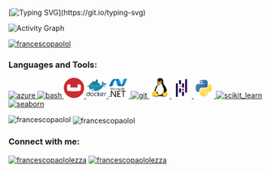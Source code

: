 [![Typing SVG](https://readme-typing-svg.demolab.com?font=Fira+Code&size=16&duration=1000&pause=250&color=FFFFFF&multiline=true&width=600&height=190&lines=Hi+there+%F0%9F%91%8B%2C+I'm+Francesco;I+am+a+software+engineer+analyst+who+specializes;in+Python+and+C%23.;I+am+passionate+about+AI+so+my+code+involves+developing+AI;models+using+Pandas%2C+Scikit-learn%2C+and+Jupyter+notebook.;I+love+solving+coding+challenges+and+relish+;opportunities+to+push+my+skills+to+the+limit.+;Welcome+to+my+GitHub+repository!)](https://git.io/typing-svg)

![Activity Graph](https://github-readme-activity-graph.cyclic.app/graph?username=francescopaolol&bg_color=0d1117&color=ffffff&line=00b3ff&point=f9fafa&area=true&hide_border=true)

<p align="left"> 
	<a href="https://github.com/ryo-ma/github-profile-trophy">
		<img src="https://github-profile-trophy.vercel.app/?username=francescopaolol" alt="francescopaolol" />
	</a> 
</p>

<h3 align="left">Languages and Tools:</h3>
<p align="left"> 
	<a href="https://azure.microsoft.com/en-in/" target="_blank" rel="noreferrer"> 
		<img src="https://www.vectorlogo.zone/logos/microsoft_azure/microsoft_azure-icon.svg" alt="azure" width="40" height="40"/> 
	</a> 
	<a href="https://www.gnu.org/software/bash/" target="_blank" rel="noreferrer"> 
		<img src="https://www.vectorlogo.zone/logos/gnu_bash/gnu_bash-icon.svg" alt="bash" width="40" height="40"/> 
	</a> 
	<a href="https://docs.couchbase.com/server/current/introduction/intro.html" target="_blank" rel="noreferrer"> 
		<img src="couchbase-logo.jpg" alt="couchbaseserver" width="40" height="40"/> 
	</a> 
	<a href="https://www.docker.com/" target="_blank" rel="noreferrer"> 
		<img src="https://raw.githubusercontent.com/devicons/devicon/master/icons/docker/docker-original-wordmark.svg" alt="docker" width="40" height="40"/> 
	</a> 
	<a href="https://dotnet.microsoft.com/" target="_blank" rel="noreferrer"> 
		<img src="https://raw.githubusercontent.com/devicons/devicon/master/icons/dot-net/dot-net-original-wordmark.svg" alt="dotnet" width="40" height="40"/> 
	</a> 
	<a href="https://git-scm.com/" target="_blank" rel="noreferrer"> 
		<img src="https://www.vectorlogo.zone/logos/git-scm/git-scm-icon.svg" alt="git" width="40" height="40"/> 
	</a> 
	<!-- <a href="https://kubernetes.io" target="_blank" rel="noreferrer"> 
		<img src="https://www.vectorlogo.zone/logos/kubernetes/kubernetes-icon.svg" alt="kubernetes" width="40" height="40"/> 
	</a> -->
	<a href="https://www.linux.org/" target="_blank" rel="noreferrer"> 
		<img src="https://raw.githubusercontent.com/devicons/devicon/master/icons/linux/linux-original.svg" alt="linux" width="40" height="40"/> 
	</a> 
	<!-- <a href="https://www.mongodb.com/" target="_blank" rel="noreferrer"> 
		<img src="https://raw.githubusercontent.com/devicons/devicon/master/icons/mongodb/mongodb-original-wordmark.svg" alt="mongodb" width="40" height="40"/> 
	</a> -->
	<!-- <a href="https://www.microsoft.com/en-us/sql-server" target="_blank" rel="noreferrer"> 
		<img src="https://www.svgrepo.com/show/303229/microsoft-sql-server-logo.svg" alt="mssql" width="40" height="40"/> 
	</a> -->
	<a href="https://pandas.pydata.org/" target="_blank" rel="noreferrer"> 
		<img src="https://raw.githubusercontent.com/devicons/devicon/2ae2a900d2f041da66e950e4d48052658d850630/icons/pandas/pandas-original.svg" alt="pandas" width="40" height="40"/> 
	</a> 
	<!-- <a href="https://postman.com" target="_blank" rel="noreferrer"> 
		<img src="https://www.vectorlogo.zone/logos/getpostman/getpostman-icon.svg" alt="postman" width="40" height="40"/> 
	</a> --> 
	<a href="https://www.python.org" target="_blank" rel="noreferrer"> 
		<img src="https://raw.githubusercontent.com/devicons/devicon/master/icons/python/python-original.svg" alt="python" width="40" height="40"/> 
	</a> 
	<a href="https://scikit-learn.org/" target="_blank" rel="noreferrer"> 
		<img src="https://upload.wikimedia.org/wikipedia/commons/0/05/Scikit_learn_logo_small.svg" alt="scikit_learn" width="40" height="40"/> 
	</a> 
	<a href="https://seaborn.pydata.org/" target="_blank" rel="noreferrer"> 
		<img src="https://seaborn.pydata.org/_images/logo-mark-lightbg.svg" alt="seaborn" width="40" height="40"/> 
	</a> 
	<!-- <a href="https://www.sqlite.org/" target="_blank" rel="noreferrer"> 
		<img src="https://www.vectorlogo.zone/logos/sqlite/sqlite-icon.svg" alt="sqlite" width="40" height="40"/> 
	</a> --> 
</p>

<p><img align="left" src="https://github-readme-stats.vercel.app/api/top-langs?username=francescopaolol&show_icons=true&theme=dark&locale=en&layout=compact" alt="francescopaolol" /></p>

<p>&nbsp;<img align="center" src="https://github-readme-stats.vercel.app/api?username=francescopaolol&show_icons=true&theme=dark&locale=en" alt="francescopaolol" /></p>

<!-- see https://github.com/marketplace/actions/generate-snake-game-from-github-contribution-grid
	![Snake animation](https://github.com/FrancescoPaoloL/FrancescoPaoloL/github-contribution-grid-snake.svg)
-->

<h3 align="left">Connect with me:</h3>
<p align="left"></p>
<a href="https://www.linkedin.com/in/francescopl/" target="blank"><img align="center" src="https://raw.githubusercontent.com/rahuldkjain/github-profile-readme-generator/master/src/images/icons/Social/linked-in-alt.svg" alt="francescopaololezza" height="20" width="30" /></a>
<a href="https://www.kaggle.com/francescopaolol" target="blank"><img align="center" src="https://raw.githubusercontent.com/rahuldkjain/github-profile-readme-generator/master/src/images/icons/Social/kaggle.svg" alt="francescopaololezza" height="20" width="30" /></a>

<!--
**FrancescoPaoloL/FrancescoPaoloL** is a ✨ _special_ ✨ repository because its `README.md` (this file) appears on your GitHub profile.

Here are some ideas to get you started:

- 🔭 I’m currently working on ...
- 🌱 I’m currently learning ...
- 👯 I’m looking to collaborate on ...
- 🤔 I’m looking for help with ...
- 💬 Ask me about ...
- 📫 How to reach me: ...
- 😄 Pronouns: ...
- ⚡ Fun fact: ...
-->
